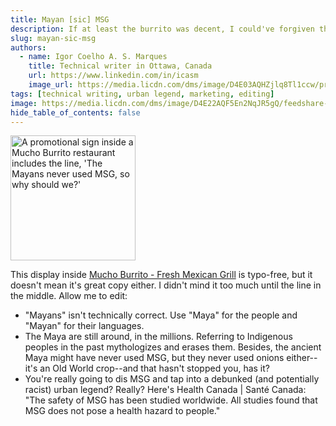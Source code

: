 ```yaml
---
title: Mayan [sic] MSG
description: If at least the burrito was decent, I could've forgiven the lousy copy.
slug: mayan-sic-msg
authors:
  - name: Igor Coelho A. S. Marques
    title: Technical writer in Ottawa, Canada 
    url: https://www.linkedin.com/in/icasm
    image_url: https://media.licdn.com/dms/image/D4E03AQHZjlq8Tl1ccw/profile-displayphoto-shrink_800_800/0/1705677142126?e=1713398400&v=beta&t=_mzrYXwTu2_-a-Tt-0HKC4utBw9RU3UE5tcg-3wN-gA
tags: [technical writing, urban legend, marketing, editing]
image: https://media.licdn.com/dms/image/D4E22AQF5En2NqJR5gQ/feedshare-shrink_2048_1536/0/1709423767194?e=1713398400&v=beta&t=Ou-Z_0qb1u4gnaArIwBpSP_NSXS3dwfoOjN_26L7L6c
hide_table_of_contents: false
---
```


<img src="https://media.licdn.com/dms/image/D4E22AQF5En2NqJR5gQ/feedshare-shrink_2048_1536/0/1709423767194?e=1713398400&v=beta&t=Ou-Z_0qb1u4gnaArIwBpSP_NSXS3dwfoOjN_26L7L6c" alt="A promotional sign inside a Mucho Burrito restaurant includes the line, 'The Mayans never used MSG, so why should we?'" width="200" height ="auto"></img>

This display inside [Mucho Burrito - Fresh Mexican Grill](https://www.linkedin.com/company/mucho-burrito---fresh-mexican-grill/) is typo-free, but it doesn't mean it's great copy either. I didn't mind it too much until the line in the middle. Allow me to edit:

- "Mayans" isn't technically correct. Use "Maya" for the people and "Mayan" for their languages.
- The Maya are still around, in the millions. Referring to Indigenous peoples in the past mythologizes and erases them. Besides, the ancient Maya might have never used MSG, but they never used onions either--it's an Old World crop--and that hasn't stopped you, has it?
- You're really going to dis MSG and tap into a debunked (and potentially racist) urban legend? Really? Here's Health Canada | Santé Canada: "The safety of MSG has been studied worldwide. All studies found that MSG does not pose a health hazard to people."


